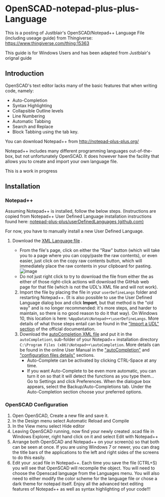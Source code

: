 # OpenSCAD-notepad-plus-plus-Language

This is a posting of Justblair's OpenSCAD/Notepad++ Language File (including useage guide) from Thingiverse: https://www.thingiverse.com/thing:15363

This guide is for Windows Users and has been adapted from Justblair's orignal guide

## Introduction 

OpenSCAD's text editor lacks many of the basic features that when writing code, namely:

- Auto-Completion
- Syntax Highlighting 
- Collapsible Outline levels 
- Line Numbering 
- Automatic Tabbing
- Search and Replace
- Block Tabbing using the tab key.

You can download Notepad++ from http://notepad-plus-plus.org/

Notepad++ includes many different programming languages out-of-the-box, but not unfortunately OpenSCAD. It does however have the facility that allows you to create and import your own language file.

This is a work in progress

## Installation

### Notepad++

Assuming Notepad++ is installed, follow the below steps. (Instructions are copied from Notepad++  User Defined Language installation instructions found here: [notepad-plus-plus/userDefinedLanguages (github.com)](https://github.com/notepad-plus-plus/userDefinedLanguages#using-a-udl-from-this-collection)

For now, you have to manually install a new User Defined Language.

1. Download the [XML Language file](./openscad.xml) .

   - From the file's page, click on either the "Raw" button (which will take you to a page where you can copy/paste the raw contents), or even easier, just click on the copy raw contents button, which will immediately place the raw contents in your clipboard for pasting.
     ![image](https://user-images.githubusercontent.com/17455758/185504202-754541f7-ee6f-4e77-9a6b-2338448e0dfa.png)
   - Do not just right click to try to download the file from either the as either of those right-click actions will download the GitHub web page for that file (which is not the UDL's XML file and will not work).

   2. Import the file by placing the file in your `userDefineLangs` folder and restarting Notepad++.  (It is also possible to use the User Defined Language dialog box and click **Import**, but that method is the "old way" and is no longer recommended: it's more steps, and harder to maintain, so there is no good reason to do it that way).  On Windows 10, this location is here: `%AppData%\Notepad++\userDefineLangs`. More details of what those steps entail can be found in the ["Import a UDL" section](https://npp-user-manual.org/docs/user-defined-language-system/#import-a-udl) of the official documentation.
   3. Download the [autoCompletion XML file](./autocompletion/openscad.xml)  and put it in the `autoCompletion\` sub-folder of your Notepad++ installation directory `C:\Program Files (x86)\Notepad++\autoCompletion`.  More details can be found in the online User Manual in the ["autoCompletion"](https://npp-user-manual.org/docs/auto-completion/) and ["configuration files details"](https://npp-user-manual.org/docs/config-files/#other-configuration-files) sections.
      - Auto-Complete can be activated by clicking CTRL-Space at any time.
      - If you want Auto-Complete to be even more automatic, you can turn it on so that it will detect the functions as you type them... Go to Settings and click Preferences. When the dialogue box appears, select the Backup/Auto-Completions tab. Under the Auto-Completion section choose your preferred options.

### OpenSCAD Configuration

1. Open OpenSCAD, Create a new file and save it.
2. In the Design menu select Automatic Reload and Compile
3. In the View menu select Hide editor
4. Leaving OpenSCAD running, now find your newly created .scad file in Windows Explorer, right hand click on it and select Edit with Notepad++
5. Arrange both OpenSCAD and Notepad++ on your screen(s) so that both can be seen at once. If you are using Windows 7 or newer, you can drag the title bars of the applications to the left and right sides of the screens to do this easily.
6. Edit your .scad file in Notepad++. Each time you save the file (CTRL+S) you will see that OpenSCAD will recompile the object. You will need to choose the Openscad language from the Languages menu. You will also need to either modify the color scheme for the language file or chose a dark theme for notepad itself. Enjoy all the advanced text editing features of Notepad++ as well as syntax highlighting of your code!!!
